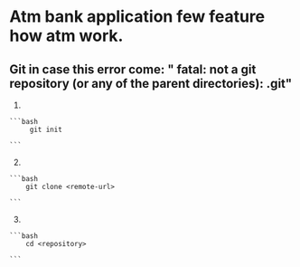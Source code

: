 # Atm bank application few feature how atm work.

## Git in case this error come: " fatal: not a git repository (or any of the parent directories): .git"
1. 

    ```bash
         git init

    ```
2.

    ```bash
        git clone <remote-url>

    ```
3. 

    ```bash
        cd <repository>

    ```